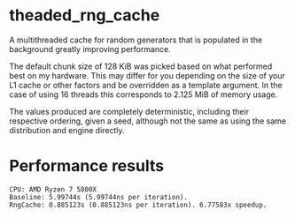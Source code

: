 # theaded_rng_cache

A multithreaded cache for random generators that is populated in the background greatly improving performance.

The default chunk size of 128 KiB was picked based on what performed best on my hardware. This may differ for you depending on the size of your L1 cache or other factors and be overridden as a template argument. In the case of using 16 threads this corresponds to 2.125 MiB of memory usage.

The values produced are completely deterministic, including their respective ordering, given a seed, although not the same as using the same distribution and engine directly.

# Performance results

    CPU: AMD Ryzen 7 5800X
    Baseline: 5.99744s (5.99744ns per iteration).
    RngCache: 0.885123s (0.885123ns per iteration). 6.77583x speedup.
